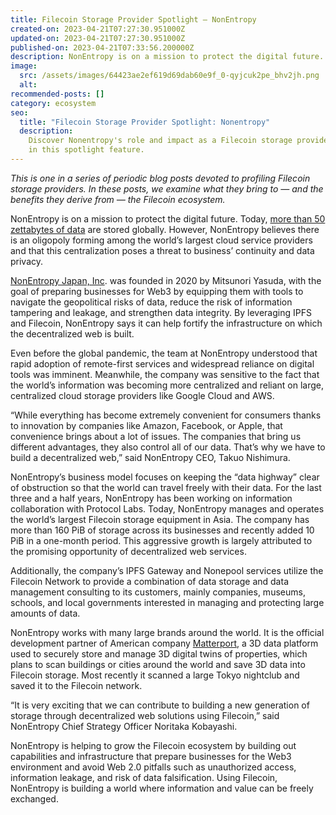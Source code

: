 ```yaml
---
title: Filecoin Storage Provider Spotlight — NonEntropy
created-on: 2023-04-21T07:27:30.951000Z
updated-on: 2023-04-21T07:27:30.951000Z
published-on: 2023-04-21T07:33:56.200000Z
description: NonEntropy is on a mission to protect the digital future.
image:
  src: /assets/images/64423ae2ef619d69dab60e9f_0-qyjcuk2pe_bhv2jh.png
  alt:
recommended-posts: []
category: ecosystem
seo:
  title: "Filecoin Storage Provider Spotlight: Nonentropy"
  description:
    Discover Nonentropy's role and impact as a Filecoin storage provider
    in this spotlight feature.
---
```


_This is one in a series of periodic blog posts devoted to profiling Filecoin storage providers. In these posts, we examine what they bring to — and the benefits they derive from — the Filecoin ecosystem._

NonEntropy is on a mission to protect the digital future. Today, [more than 50 zettabytes of data](https://theconversation.com/the-worlds-data-explained-how-much-were-producing-and-where-its-all-stored-159964) are stored globally. However, NonEntropy believes there is an oligopoly forming among the world’s largest cloud service providers and that this centralization poses a threat to business’ continuity and data privacy.

[NonEntropy Japan, Inc](https://nonentropy.jp/). was founded in 2020 by Mitsunori Yasuda, with the goal of preparing businesses for Web3 by equipping them with tools to navigate the geopolitical risks of data, reduce the risk of information tampering and leakage, and strengthen data integrity. By leveraging IPFS and Filecoin, NonEntropy says it can help fortify the infrastructure on which the decentralized web is built.

Even before the global pandemic, the team at NonEntropy understood that rapid adoption of remote-first services and widespread reliance on digital tools was imminent. Meanwhile, the company was sensitive to the fact that the world’s information was becoming more centralized and reliant on large, centralized cloud storage providers like Google Cloud and AWS.

“While everything has become extremely convenient for consumers thanks to innovation by companies like Amazon, Facebook, or Apple, that convenience brings about a lot of issues. The companies that bring us different advantages, they also control all of our data. That’s why we have to build a decentralized web,” said NonEntropy CEO, Takuo Nishimura.

NonEntropy’s business model focuses on keeping the “data highway” clear of obstruction so that the world can travel freely with their data. For the last three and a half years, NonEntropy has been working on information collaboration with Protocol Labs. Today, NonEntropy manages and operates the world’s largest Filecoin storage equipment in Asia. The company has more than 160 PiB of storage across its businesses and recently added 10 PiB in a one-month period. This aggressive growth is largely attributed to the promising opportunity of decentralized web services.

Additionally, the company’s IPFS Gateway and Nonepool services utilize the Filecoin Network to provide a combination of data storage and data management consulting to its customers, mainly companies, museums, schools, and local governments interested in managing and protecting large amounts of data.

NonEntropy works with many large brands around the world. It is the official development partner of American company [Matterport](https://matterport.com/), a 3D data platform used to securely store and manage 3D digital twins of properties, which plans to scan buildings or cities around the world and save 3D data into Filecoin storage. Most recently it scanned a large Tokyo nightclub and saved it to the Filecoin network.

“It is very exciting that we can contribute to building a new generation of storage through decentralized web solutions using Filecoin,” said NonEntropy Chief Strategy Officer Noritaka Kobayashi.

NonEntropy is helping to grow the Filecoin ecosystem by building out capabilities and infrastructure that prepare businesses for the Web3 environment and avoid Web 2.0 pitfalls such as unauthorized access, information leakage, and risk of data falsification. Using Filecoin, NonEntropy is building a world where information and value can be freely exchanged.
